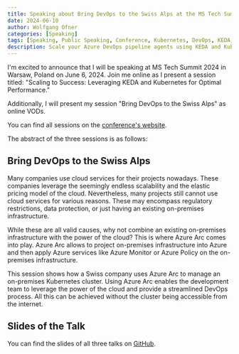 ```yaml
---
title: Speaking about Bring DevOps to the Swiss Alps at the MS Tech Summit 2024
date: 2024-06-10
author: Wolfgang Ofner
categories: [Speaking]
tags: [Speaking, Public Speaking, Conference, Kubernetes, DevOps, KEDA, Azure DevOps, Azure Arc, GitOps]
description: Scale your Azure DevOps pipeline agents using KEDA and Kubernetes for optimal performance. Join me at MS Tech Summit on June 6, 2024, and enhance your DevOps operations!
---
```


I'm excited to announce that I will be speaking at MS Tech Summit 2024 in Warsaw, Poland on June 6, 2024. Join me online as I present a session titled: "Scaling to Success: Leveraging KEDA and Kubernetes for Optimal Performance."

Additionally, I will present my session "Bring DevOps to the Swiss Alps" as online VODs.

You can find all sessions on the <a href="https://mstechsummit.pl/en/" target="_blank" rel="noopener noreferrer">conference's website</a>.

The abstract of the three sessions is as follows:

## Bring DevOps to the Swiss Alps

Many companies use cloud services for their projects nowadays. These companies leverage the seemingly endless scalability and the elastic pricing model of the cloud. Nevertheless, many projects still cannot use cloud services for various reasons. These may encompass regulatory restrictions, data protection, or just having an existing on-premises infrastructure. 

While these are all valid causes, why not combine an existing on-premises infrastructure with the power of the cloud? This is where Azure Arc comes into play. Azure Arc allows to project on-premises infrastructure into Azure and then apply Azure services like Azure Monitor or Azure Policy on the on-premises infrastructure.

This session shows how a Swiss company uses Azure Arc to manage an on-premises Kubernetes cluster. Using Azure Arc enables the development team to leverage the power of the cloud and provide a streamlined DevOps process. All this can be achieved without the cluster being accessible from the internet.

## Slides of the Talk

You can find the slides of all three talks on <a href="https://github.com/WolfgangOfner/Presentation/tree/main/2024%20-%20MS%20Tech%20Summit" target="_blank" rel="noopener noreferrer">GitHub</a>.